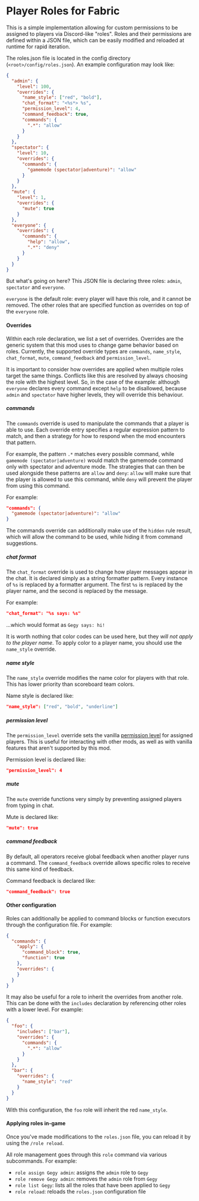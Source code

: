 # Player Roles for Fabric
This is a simple implementation allowing for custom permissions to be assigned to players via Discord-like "roles".
Roles and their permissions are defined within a JSON file, which can be easily modified and reloaded at runtime for rapid iteration.

The roles.json file is located in the config directory (`<root>/config/roles.json`). An example configuration may look like:
```json
{
  "admin": {
    "level": 100,
    "overrides": {
      "name_style": ["red", "bold"],
      "chat_format": "<%s*> %s",
      "permission_level": 4,
      "command_feedback": true,
      "commands": {
        ".*": "allow"
      }
    }
  },
  "spectator": {
    "level": 10,
    "overrides": {
      "commands": {
        "gamemode (spectator|adventure)": "allow"
      }
    }
  },
  "mute": {
    "level": 1,
    "overrides": {
      "mute": true
    }
  },
  "everyone": {
    "overrides": {
      "commands": {
        "help": "allow",
        ".*": "deny"
      }
    }
  }
}
```

But what's going on here? This JSON file is declaring three roles: `admin`, `spectator` and `everyone`.

`everyone` is the default role: every player will have this role, and it cannot be removed. 
The other roles that are specified function as overrides on top of the `everyone` role.

#### Overrides
Within each role declaration, we list a set of overrides. Overrides are the generic system that this mod uses to change game behavior based on roles.
Currently, the supported override types are `commands`, `name_style`, `chat_format`, `mute`, `command_feedback` and `permission_level`.

It is important to consider how overrides are applied when multiple roles target the same things. Conflicts like this are resolved by always choosing the role with the highest level.
So, in the case of the example: although `everyone` declares every command except `help` to be disallowed, because `admin` and `spectator` have higher levels, they will override this behaviour.

##### commands 
The `commands` override is used to manipulate the commands that a player is able to use.
Each override entry specifies a regular expression pattern to match, and then a strategy for how to respond when the mod encounters that pattern.

For example, the pattern `.*` matches every possible command, while `gamemode (spectator|adventure)` would match the gamemode command only with spectator and adventure mode.
The strategies that can then be used alongside these patterns are `allow` and `deny`: 
`allow` will make sure that the player is allowed to use this command, while `deny` will prevent the player from using this command.

For example:
```json
"commands": {
  "gamemode (spectator|adventure)": "allow"
}
```

The commands override can additionally make use of the `hidden` rule result, which will allow the command to be used, 
while hiding it from command suggestions.

##### chat format
The `chat_format` override is used to change how player messages appear in the chat.
It is declared simply as a string formatter pattern. Every instance of `%s` is replaced by a formatter argument.
The first `%s` is replaced by the player name, and the second is replaced by the message.

For example:
```json
"chat_format": "%s says: %s"
```
...which would format as `Gegy says: hi!`

It is worth nothing that color codes can be used here, but they *will not apply to the player name*.
To apply color to a player name, you should use the `name_style` override.

##### name style
The `name_style` override modifies the name color for players with that role. This has lower priority than scoreboard team colors.

Name style is declared like:
```json
"name_style": ["red", "bold", "underline"]
```

##### permission level
The `permission_level` override sets the vanilla [permission level](https://minecraft.gamepedia.com/Server.properties#op-permission-level) for assigned players. 
This is useful for interacting with other mods, as well as with vanilla features that aren't supported by this mod.

Permission level is declared like:
```json
"permission_level": 4
```

##### mute
The `mute` override functions very simply by preventing assigned players from typing in chat.

Mute is declared like:
```json
"mute": true
```

##### command feedback
By default, all operators receive global feedback when another player runs a command. 
The `command_feedback` override allows specific roles to receive this same kind of feedback.

Command feedback is declared like:
```json
"command_feedback": true
```

#### Other configuration
Roles can additionally be applied to command blocks or function executors through the configuration file.
For example:
```json
{
  "commands": {
    "apply": {
      "command_block": true,
      "function": true
    },
    "overrides": {
    }
  }
}
```

It may also be useful for a role to inherit the overrides from another role.
This can be done with the `includes` declaration by referencing other roles with a lower level.
For example:
```json
{
  "foo": {
    "includes": ["bar"],
    "overrides": {
      "commands": {
        ".*": "allow"
      }
    }
  },
  "bar": {
    "overrides": {
      "name_style": "red"
    }
  }
}
```

With this configuration, the `foo` role will inherit the red `name_style`.

#### Applying roles in-game
Once you've made modifications to the `roles.json` file, you can reload it by using the `/role reload`.

All role management goes through this `role` command via various subcommands. For example:

- `role assign Gegy admin`: assigns the `admin` role to `Gegy`
- `role remove Gegy admin`: removes the `admin` role from `Gegy`
- `role list Gegy`: lists all the roles that have been applied to `Gegy`
- `role reload`: reloads the `roles.json` configuration file
